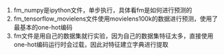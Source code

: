 1. fm_numpy是ipython文件，单步执行，具体看fm是如何进行预测的
2. fm_tensorflow_movielens文件使用movielens100k的数据进行预测，使用了最基本的one-hot编码
3. fm文件是用自己的数据集就行实验，因为自己的数据集特征太多，直接使用one-hot编码运行时会过载，因此对特征建立字典进行提取
